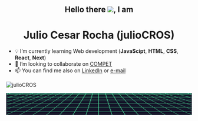 <h2 align="center"> Hello there <img src="https://raw.githubusercontent.com/kaueMarques/kaueMarques/master/hi.gif" width="30px">, I am</h2>
<h1 align="center"> Julio Cesar Rocha (julioCROS)</h1>

- :bulb: I’m currently learning Web development (__JavaScipt__, __HTML__, __CSS__, __React__, __Next__)
- :pencil: I’m looking to collaborate on [COMPET](https://www.linkedin.com/in/competcefetmg/)
- 📫 You can find me also on [LinkedIn](https://www.linkedin.com/in/juliocros/) or [e-mail](mailto:julio.1009@hotmail.com)


<img align = "center" src="https://github-readme-stats.vercel.app/api?username=julioCROS&show_icons=true&theme=gotham" alt="julioCROS"/> 
</p>

![](https://raw.githubusercontent.com/julioCROS/duasVezes-Attack-on-Pong/master/twice_Attack_on_Pong/img/backgrounds/backgroundChao.png)




